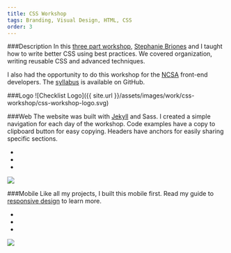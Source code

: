 ```yaml
---
title: CSS Workshop
tags: Branding, Visual Design, HTML, CSS
order: 3
---
```


###Description
In this [three part workshop](http://www.adamkaplan.me/css-workshop), [Stephanie Briones](http://www.stephaniebriones.com) and I taught how to write better CSS using best practices. We covered organization, writing reusable CSS and advanced techniques.

I also had the opportunity to do this workshop for the [NCSA](http://www.ncsasports.org) front-end developers. The [syllabus](https://github.com/aekaplan/css-workshop) is available on GitHub.

###Logo
![Checklist Logo]({{ site.url }}/assets/images/work/css-workshop/css-workshop-logo.svg)

###Web
The website was built with [Jekyll](http://jekyllrb.com) and Sass. I created a simple navigation for each day of the workshop. Code examples have a copy to clipboard button for easy copying. Headers have anchors for easily sharing specific sections.

<div class="chrome">
  <div class="chrome__header">
    <ul class="spotlights">
      <li class="spotlights__item"></li>
      <li class="spotlights__item"></li>
      <li class="spotlights__item"></li>
    </ul>
  </div>
  <div class="chrome__inner">
    <img src="{{ site.url }}/assets/images/work/css-workshop/css-workshop-desktop.png">
  </div>
</div>

###Mobile
Like all my projects, I built this mobile first. Read my guide to [responsive design](http://www.adamkaplan.me/grid) to learn more.

<div class="chrome chrome--mobile">
  <div class="chrome__header">
    <ul class="spotlights">
      <li class="spotlights__item"></li>
      <li class="spotlights__item"></li>
      <li class="spotlights__item"></li>
    </ul>
  </div>
  <div class="chrome__inner">
    <img src="{{ site.url }}/assets/images/work/css-workshop/css-workshop-mobile.png">
  </div>
</div>

